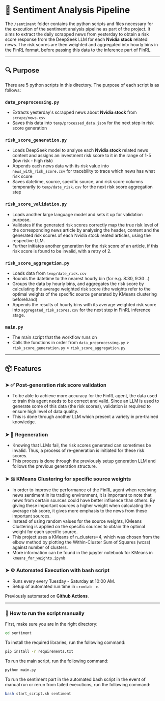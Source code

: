 
# 📰 Sentiment Analysis Pipeline

The `/sentiment` folder contains the python scripts and files necessary for the execution of the sentiment analysis pipeline as part of the project.
It aims to extract the daily scrapped news from yesterday to obtain a risk score response from the DeepSeek LLM for each **Nvidia stock** related news. The risk scores are then weighted and aggregated into hourly bins in the FinRL format, before passing this data to the inference part of FinRL. 

---

## 🔍 Purpose

There are 5 python scripts in this directory. The purpose of each script is as follows:

### `data_preprocessing.py`
 - Extracts yesterday's scrapped news about **Nvidia stock** from `scrape/news.csv`
 - Saves this data into `temp/processed_data.json` for the next step in risk score generation

### `risk_score_generation.py`
 - Loads DeepSeek model to analyse each **Nvidia stock** related news content and assigns an investment risk score to it in the range of 1-5 (low risk - high risk)
 - Appends each news data with its risk value into `news_with_risk_score.csv` for tracebility to trace which news has what risk score
 - Saves datetime, source, specific source, and risk score columns temporarily to `temp/date_risk.csv` for the next risk score aggregation step

 ### `risk_score_validation.py`
- Loads another large language model and sets it up for validation purpose.
- Validates if the generated risk scores correctly map the true risk level of the corresponding news article by analysing the header, content and the generated risk scores of each Nvidia stock reated articles, using the respective LLM.
- Further initiates another generation for the risk score of an article, if this risk score is found to be invalid, with a retry of 2.

### `risk_score_aggregation.py`
 - Loads data from `temp/date_risk.csv`
 - Rounds the datetime to the nearest hourly bin (for e.g. 8:30, 9:30 ..)
 - Groups the data by hourly bins, and aggregates the risk score by calculating the average weighted risk score (the weights refer to the optimal weights of the specific source generated by KMeans clustering beforehand)
 - Appends the results of hourly bins with its average weighted risk score into `aggregated_risk_scores.csv` for the next step in FinRL inference stage.

### `main.py`
 - The main script that the workflow runs on
 - Calls the functions in order from `data_preprocessing.py` > `risk_score_generation.py` > `risk_score_aggregation.py`

---

## 📦 Features
### ➤ ✅ **Post-generation risk score validation**
- To be able to achieve more accuracy for the FinRL agent, the data used to train this agent needs to be correct and valid. Since an LLM is used to generate some of this data (the risk scores), validation is required to ensure high level of data quality.
- This is done through another LLM which present a variety in pre-trained knowledge.
### ➤ 🔁 **Regeneration**
- Knowing that LLMs fail, the risk scores generated can sometimes be invalid. Thus, a process of re-generation is initiated for these risk scores.
- This process is done through the previously setup generation LLM and follows the previous generation structure. 
### ➤ ⚖️ **KMeans Clustering for specific source weights**  
 - In order to improve the performance of the FinRL agent when receiving news sentiment in its trading environment, it is important to note that news from certain sources could have better influence than others. By giving these important sources a higher weight when calculating the average risk score, it gives more emphasis to the news from these important sources.
 - Instead of using random values for the source weights, KMeans Clustering is applied on the specific sources to obtain the optimal weight for each specific source.
 - This project uses a KMeans of n_clusters=4, which was chosen from the elbow method by plotting the Within-Cluster Sum of Squares (wcss) against number of clusters.
 - More information can be found in the jupyter notebook for KMeans in `kmeans_for_weights.ipynb`


### ➤ ⚙️ **Automated Execution with bash script**  
 - Runs every every Tuesday - Saturday at 10:00 AM.
 - Setup of automated run time in `crontab -e`.

Previously automated on **Github Actions**.

---


### 🚀 How to run the script manually
First, make sure you are in the right directory:

```bash
cd sentiment
```

To install the required libraries, run the following command:

```bash
pip install -r requirements.txt
```

To run the main script, run the following command:

```bash
python main.py
```

To run the sentiment part in the automated bash script in the event of manual run or rerun from failed executions, run the following command:

```bash
bash start_script.sh sentiment
```